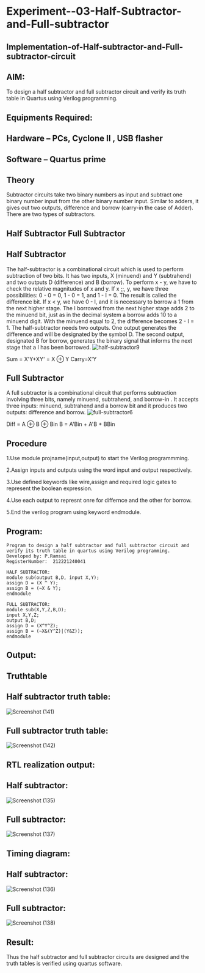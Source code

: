 # Experiment--03-Half-Subtractor-and-Full-subtractor
## Implementation-of-Half-subtractor-and-Full-subtractor-circuit
## AIM:
To design a half subtractor and full subtractor circuit and verify its truth table in Quartus using Verilog programming.

## Equipments Required:
## Hardware – PCs, Cyclone II , USB flasher
## Software – Quartus prime
## Theory
Subtractor circuits take two binary numbers as input and subtract one binary number input from the other binary number input. Similar to adders, it gives out two outputs, difference and borrow (carry-in the case of Adder). There are two types of subtractors.

## Half Subtractor Full Subtractor
## Half Subtractor
The half-subtractor is a combinational circuit which is used to perform subtraction of two bits. It has two inputs, X (minuend) and Y (subtrahend) and two outputs D (difference) and B (borrow). To perform x - y, we have to check the relative magnitudes of x and y. If x ;;, y, we have three possibilities: 0 - 0 = 0, 1 - 0 = 1, and 1 - I = 0. The result is called the difference bit. If x < y, we have 0 - I, and it is necessary to borrow a 1 from the next higher stage. The I borrowed from the next higher stage adds 2 to the minuend bit, just as in the decimal system a borrow adds 10 to a minuend digit. With the minuend equal to 2, the difference becomes 2 - I = 1. The half-subtractor needs two outputs. One output generates the difference and will be designated by the symbol D. The second output, designated B for borrow, generates the binary signal that informs the next stage that a I has been borrowed.
![half-subtractor9](https://user-images.githubusercontent.com/36288975/166112538-58c3bc7c-ee5d-4e6a-ac8d-8e8328efe27a.png)


Sum = X'Y+XY' = X ⊕ Y
Carry=X'Y

## Full Subtractor
A full subtractor is a combinational circuit that performs subtraction involving three bits, namely minuend, subtrahend, and borrow-in . It accepts three inputs: minuend, subtrahend and a borrow bit and it produces two outputs: difference and borrow. 
![full-subtractor6](https://user-images.githubusercontent.com/36288975/166112541-24c68359-3de8-4674-ae22-8272ffc385ed.png)


Diff = A ⊕ B ⊕ Bin B = A'Bin + A'B + BBin

## Procedure

1.Use module projname(input,output) to start the Verilog programmming.

2.Assign inputs and outputs using the word input and output respectively.

3.Use defined keywords like wire,assign and required logic gates to represent the boolean expression.

4.Use each output to represnt onre for differnce and the other for borrow.

5.End the verilog program using keyword endmodule.



## Program:
```
Program to design a half subtractor and full subtractor circuit and verify its truth table in quartus using Verilog programming.
Developed by: P.Ramsai
RegisterNumber:  212221240041

HALF SUBTRACTOR:
module sub(output B,D, input X,Y);
assign D = (X ^ Y);
assign B = (~X & Y);
endmodule

FULL SUBTRACTOR:
module sub(X,Y,Z,B,D);
input X,Y,Z;
output B,D;
assign D = (X^Y^Z);
assign B = (~X&(Y^Z)|(Y&Z));
endmodule
```
## Output:
## Truthtable
## Half subtractor truth table:

![Screenshot (141)](https://user-images.githubusercontent.com/94269989/192104288-4aab0e77-8384-462a-8edc-6ee7f02f5933.png)
## Full subtractor truth table:
![Screenshot (142)](https://user-images.githubusercontent.com/94269989/192104306-210150a0-3179-4364-90aa-d27e4c97dd2c.png)
##  RTL realization output:
## Half subtractor:
![Screenshot (135)](https://user-images.githubusercontent.com/94269989/192104485-5b4a5faf-a692-411e-bab5-772118dfa5eb.png)
## Full subtractor:

![Screenshot (137)](https://user-images.githubusercontent.com/94269989/192104459-a301e4a3-15c5-4f5b-b5d8-a4a63269a43d.png)


## Timing diagram:
## Half subtractor:
![Screenshot (136)](https://user-images.githubusercontent.com/94269989/192104577-83353dfc-e7a9-4ae5-b377-234769fc7d57.png)


## Full subtractor:
![Screenshot (138)](https://user-images.githubusercontent.com/94269989/192104581-de12810b-5183-461b-9fcf-100df11e0bac.png)


## Result:
Thus the half subtractor and full subtractor circuits are designed and the truth tables is verified using quartus software.
